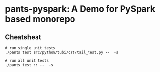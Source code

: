 # pants-pyspark: A Demo for PySpark based monorepo
## Cheatsheat
```
# run single unit tests
./pants test src/python/tubi/cat/tail_test.py --  -s

# run all unit tests
./pants test :: --  -s
```
